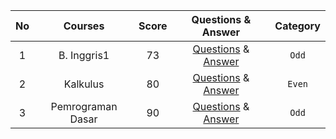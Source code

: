 |**No**| **Courses** | **Score** | **Questions & Answer** | **Category** |
|:----:|:-----------:| :-------: | :--------------------: | :----------: |
|  1   | B. Inggris1 |     73    | [Questions](https://github.com/Me-n-Friends/College-Life-UBM/blob/main/2020%20Generation/First%20Semester/UAS/S_UAS_AVV_Ingg1.pdf) & [Answer](https://github.com/Me-n-Friends/College-Life-UBM/blob/main/2020%20Generation/First%20Semester/UAS/J_UAS_AVV_Ingg1.pdf) | `Odd` |
|  2   |   Kalkulus  |  80    | [Questions](https://github.com/Me-n-Friends/College-Life-UBM/blob/main/2020%20Generation/First%20Semester/UAS/S_UAS_K_Kalkulus.pdf) & [Answer](https://github.com/Me-n-Friends/College-Life-UBM/blob/main/2020%20Generation/First%20Semester/UAS/J_UAS_K_Kalkulus.pdf) | `Even` |
|  3   |Pemrograman Dasar| 90    | [Questions](https://github.com/Me-n-Friends/College-Life-UBM/blob/main/2020%20Generation/First%20Semester/UAS/S_UAS_AVV_PemDas.pdf) & [Answer](https://github.com/Me-n-Friends/College-Life-UBM/blob/main/2020%20Generation/First%20Semester/UAS/J_UAS_AVV_PemDas.pdf) | `Odd` |
